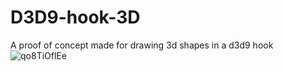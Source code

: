# D3D9-hook-3D
 A proof of concept made for drawing 3d shapes in a d3d9 hook
![qo8TiOflEe](https://user-images.githubusercontent.com/38440423/168485960-893f513f-7c20-42d0-9ddd-179487d42cae.png)
